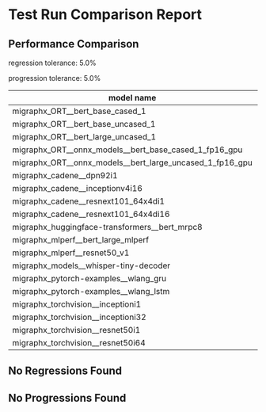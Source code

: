 # Test Run Comparison Report

## Performance Comparison

regression tolerance: 5.0%

progression tolerance: 5.0%

|model name|exit_status|analysis|old_time_ms|new_time_ms|change_ms|percent_change|
|---|---|---|---|---|---|---|
|migraphx_ORT__bert_base_cased_1|PASS|regression|801.5506|852.6131|51.0625|6.37%|
|migraphx_ORT__bert_base_uncased_1|PASS|within tol|1023.3911|995.5796|-27.8115|-2.72%|
|migraphx_ORT__bert_large_uncased_1|PASS|within tol|2744.8385|2673.4971|-71.3414|-2.6%|
|migraphx_ORT__onnx_models__bert_base_cased_1_fp16_gpu|Numerics|progression|2436.3986|2154.8479|-281.5507|-11.56%|
|migraphx_ORT__onnx_models__bert_large_uncased_1_fp16_gpu|Numerics|progression|7094.7893|6710.9791|-383.8102|-5.41%|
|migraphx_cadene__dpn92i1|PASS|within tol|463.8861|476.4595|12.5734|2.71%|
|migraphx_cadene__inceptionv4i16|PASS|within tol|28024.6677|28136.7381|112.0704|0.4%|
|migraphx_cadene__resnext101_64x4di1|PASS|within tol|1009.7442|1001.7511|-7.9931|-0.79%|
|migraphx_cadene__resnext101_64x4di16|PASS|regression|6385.4546|7608.5124|1223.0578|19.15%|
|migraphx_huggingface-transformers__bert_mrpc8|PASS|regression|5784.2009|6150.2927|366.0918|6.33%|
|migraphx_mlperf__bert_large_mlperf|PASS|within tol|8237.9007|8214.4924|-23.4083|-0.28%|
|migraphx_mlperf__resnet50_v1|PASS|within tol|163.9665|165.5021|1.5356|0.94%|
|migraphx_models__whisper-tiny-decoder|PASS|within tol|263.8879|268.9741|5.0862|1.93%|
|migraphx_pytorch-examples__wlang_gru|PASS|within tol|72.414|68.9989|-3.415|-4.72%|
|migraphx_pytorch-examples__wlang_lstm|PASS|within tol|26.8739|27.6456|0.7717|2.87%|
|migraphx_torchvision__inceptioni1|PASS|within tol|614.4001|613.4417|-0.9584|-0.16%|
|migraphx_torchvision__inceptioni32|PASS|within tol|23101.6265|23077.899|-23.7275|-0.1%|
|migraphx_torchvision__resnet50i1|PASS|within tol|259.6859|255.587|-4.0989|-1.58%|
|migraphx_torchvision__resnet50i64|PASS|within tol|10339.7821|10439.0011|99.2189|0.96%|

## No Regressions Found

## No Progressions Found

